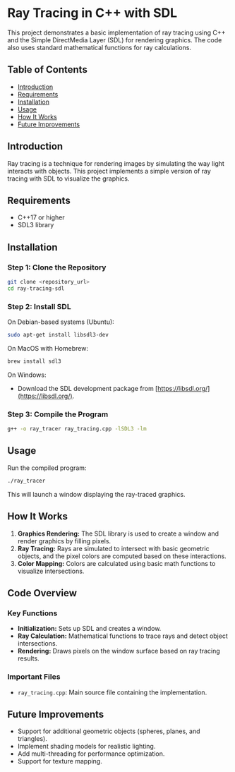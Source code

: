 # Ray Tracing in C++ with SDL

This project demonstrates a basic implementation of ray tracing using C++ and the Simple DirectMedia Layer (SDL) for rendering graphics. The code also uses standard mathematical functions for ray calculations.

## Table of Contents
- [Introduction](#introduction)
- [Requirements](#requirements)
- [Installation](#installation)
- [Usage](#usage)
- [How It Works](#how-it-works)
- [Future Improvements](#future-improvements)

## Introduction
Ray tracing is a technique for rendering images by simulating the way light interacts with objects. This project implements a simple version of ray tracing with SDL to visualize the graphics.

## Requirements
- C++17 or higher
- SDL3 library

## Installation
### Step 1: Clone the Repository
```bash
git clone <repository_url>
cd ray-tracing-sdl
```

### Step 2: Install SDL
On Debian-based systems (Ubuntu):
```bash
sudo apt-get install libsdl3-dev
```
On MacOS with Homebrew:
```bash
brew install sdl3
```
On Windows:
- Download the SDL development package from [https://libsdl.org/](https://libsdl.org/).

### Step 3: Compile the Program
```bash
g++ -o ray_tracer ray_tracing.cpp -lSDL3 -lm
```

## Usage
Run the compiled program:
```bash
./ray_tracer
```
This will launch a window displaying the ray-traced graphics.

## How It Works
1. **Graphics Rendering:** The SDL library is used to create a window and render graphics by filling pixels.
2. **Ray Tracing:** Rays are simulated to intersect with basic geometric objects, and the pixel colors are computed based on these interactions.
3. **Color Mapping:** Colors are calculated using basic math functions to visualize intersections.

## Code Overview
### Key Functions
- **Initialization:** Sets up SDL and creates a window.
- **Ray Calculation:** Mathematical functions to trace rays and detect object intersections.
- **Rendering:** Draws pixels on the window surface based on ray tracing results.

### Important Files
- `ray_tracing.cpp`: Main source file containing the implementation.

## Future Improvements
- Support for additional geometric objects (spheres, planes, and triangles).
- Implement shading models for realistic lighting.
- Add multi-threading for performance optimization.
- Support for texture mapping.
